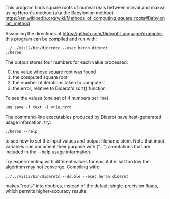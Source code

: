 This program finds square roots of numval reals between minval and maxval
using Heron's method (aka the Babylonion method)
https://en.wikipedia.org/wiki/Methods_of_computing_square_roots#Babylonian_method

Assuming the directions at https://github.com/Diderot-Language/examples
this program can be compiled and run with:

	../../vis12/bin/diderotc --exec heron.diderot
	./heron

The output stores four numbers for each value processed:

0. the value whose square root was found
1. the computed square root
2. the number of iterations taken to compute it
3. the error, relative to Diderot's sqrt() function

To see the values (one set of 4 numbers per line):

	unu save -f text -i vrie.nrrd

The command-line executables produced by Diderot have hest-generated
usage infomation; try:

	./heron --help

to see how to set the input values and output filename stem.  Note
that input variables can document their purpose with ("...")
annotations that are included in the --help usage information.

Try experimenting with different values for eps; if it is set too low
the algorithm may not converge.  Compiling with:

	../../vis12/bin/diderotc --double --exec heron.diderot

makes "reals" into doubles, instead of the default single-precision
floats, which permits higher-accuracy results.
